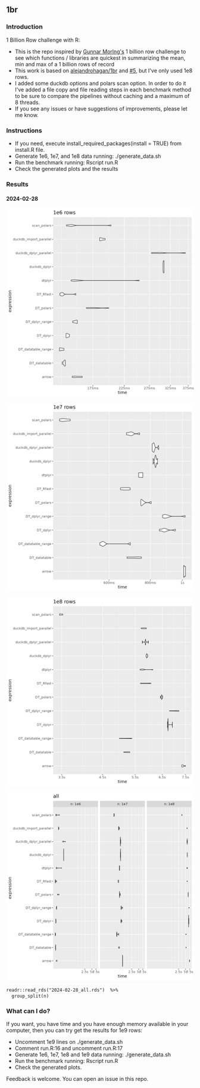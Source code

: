 ## 1br

### Introduction

1 Billion Row challenge with R:

-   This is the repo inspired by [Gunnar Morlng's](https://www.morling.dev/blog/one-billion-row-challenge/) 1 billion row challenge to see which functions / libraries are quickest in summarizing the mean, min and max of a 1 billion rows of record
-   This work is based on [alejandrohagan/1br](https://github.com/alejandrohagan/1br) and [#5](https://github.com/alejandrohagan/1br/issues/5), but I've only used 1e8 rows.
-   I added some duckdb options and polars scan option. In order to do it I've added a file copy and file reading steps in each benchmark method to be sure to compare the pipelines without caching and a maximum of 8 threads.
-   If you see any issues or have suggestions of improvements, please let me know.

### Instructions

-   If you need, execute install_required_packages(install = TRUE) from install.R file.
-   Generate 1e6, 1e7, and 1e8 data running: ./generate_data.sh
-   Run the benchmark running: Rscript run.R
-   Check the generated plots and the results

### Results

#### 2024-02-28

![](2024-02-28_1e6_rows.png)

![](2024-02-28_1e7_rows.png)

![](2024-02-28_1e8_rows.png)

![](2024-02-28_all_rows.png)

```         
readr::read_rds("2024-02-28_all.rds")  %>% 
  group_split(n)
```

### What can I do?

If you want, you have time and you have enough memory available in your computer, then you can try get the results for 1e9 rows:

-   Uncomment 1e9 lines on ./generate_data.sh
-   Comment run.R:16 and uncomment run.R:17
-   Generate 1e6, 1e7, 1e8 and 1e9 data running: ./generate_data.sh
-   Run the benchmark running: Rscript run.R
-   Check the generated plots.

Feedback is welcome. You can open an issue in this repo.

